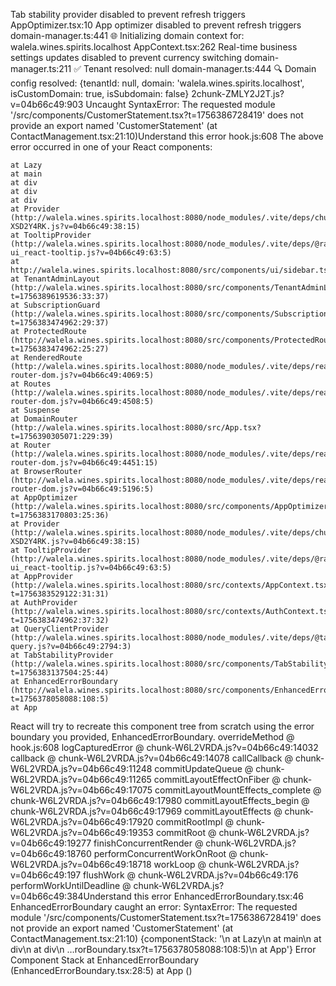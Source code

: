 Tab stability provider disabled to prevent refresh triggers
AppOptimizer.tsx:10 App optimizer disabled to prevent refresh triggers
domain-manager.ts:441 🌐 Initializing domain context for: walela.wines.spirits.localhost
AppContext.tsx:262 Real-time business settings updates disabled to prevent currency switching
domain-manager.ts:211 ✅ Tenant resolved: null
domain-manager.ts:444 🔍 Domain config resolved: {tenantId: null, domain: 'walela.wines.spirits.localhost', isCustomDomain: true, isSubdomain: false}
2chunk-ZMLY2J2T.js?v=04b66c49:903 Uncaught SyntaxError: The requested module '/src/components/CustomerStatement.tsx?t=1756386728419' does not provide an export named 'CustomerStatement' (at ContactManagement.tsx:21:10)Understand this error
hook.js:608 The above error occurred in one of your React components:

    at Lazy
    at main
    at div
    at div
    at div
    at Provider (http://walela.wines.spirits.localhost:8080/node_modules/.vite/deps/chunk-XSD2Y4RK.js?v=04b66c49:38:15)
    at TooltipProvider (http://walela.wines.spirits.localhost:8080/node_modules/.vite/deps/@radix-ui_react-tooltip.js?v=04b66c49:63:5)
    at http://walela.wines.spirits.localhost:8080/src/components/ui/sidebar.tsx:50:72
    at TenantAdminLayout (http://walela.wines.spirits.localhost:8080/src/components/TenantAdminLayout.tsx?t=1756389619536:33:37)
    at SubscriptionGuard (http://walela.wines.spirits.localhost:8080/src/components/SubscriptionGuard.tsx?t=1756383474962:29:37)
    at ProtectedRoute (http://walela.wines.spirits.localhost:8080/src/components/ProtectedRoute.tsx?t=1756383474962:25:27)
    at RenderedRoute (http://walela.wines.spirits.localhost:8080/node_modules/.vite/deps/react-router-dom.js?v=04b66c49:4069:5)
    at Routes (http://walela.wines.spirits.localhost:8080/node_modules/.vite/deps/react-router-dom.js?v=04b66c49:4508:5)
    at Suspense
    at DomainRouter (http://walela.wines.spirits.localhost:8080/src/App.tsx?t=1756390305071:229:39)
    at Router (http://walela.wines.spirits.localhost:8080/node_modules/.vite/deps/react-router-dom.js?v=04b66c49:4451:15)
    at BrowserRouter (http://walela.wines.spirits.localhost:8080/node_modules/.vite/deps/react-router-dom.js?v=04b66c49:5196:5)
    at AppOptimizer (http://walela.wines.spirits.localhost:8080/src/components/AppOptimizer.tsx?t=1756383170803:25:36)
    at Provider (http://walela.wines.spirits.localhost:8080/node_modules/.vite/deps/chunk-XSD2Y4RK.js?v=04b66c49:38:15)
    at TooltipProvider (http://walela.wines.spirits.localhost:8080/node_modules/.vite/deps/@radix-ui_react-tooltip.js?v=04b66c49:63:5)
    at AppProvider (http://walela.wines.spirits.localhost:8080/src/contexts/AppContext.tsx?t=1756383529122:31:31)
    at AuthProvider (http://walela.wines.spirits.localhost:8080/src/contexts/AuthContext.tsx?t=1756383474962:37:32)
    at QueryClientProvider (http://walela.wines.spirits.localhost:8080/node_modules/.vite/deps/@tanstack_react-query.js?v=04b66c49:2794:3)
    at TabStabilityProvider (http://walela.wines.spirits.localhost:8080/src/components/TabStabilityProvider.tsx?t=1756383137504:25:44)
    at EnhancedErrorBoundary (http://walela.wines.spirits.localhost:8080/src/components/EnhancedErrorBoundary.tsx?t=1756378058088:108:5)
    at App

React will try to recreate this component tree from scratch using the error boundary you provided, EnhancedErrorBoundary.
overrideMethod @ hook.js:608
logCapturedError @ chunk-W6L2VRDA.js?v=04b66c49:14032
callback @ chunk-W6L2VRDA.js?v=04b66c49:14078
callCallback @ chunk-W6L2VRDA.js?v=04b66c49:11248
commitUpdateQueue @ chunk-W6L2VRDA.js?v=04b66c49:11265
commitLayoutEffectOnFiber @ chunk-W6L2VRDA.js?v=04b66c49:17075
commitLayoutMountEffects_complete @ chunk-W6L2VRDA.js?v=04b66c49:17980
commitLayoutEffects_begin @ chunk-W6L2VRDA.js?v=04b66c49:17969
commitLayoutEffects @ chunk-W6L2VRDA.js?v=04b66c49:17920
commitRootImpl @ chunk-W6L2VRDA.js?v=04b66c49:19353
commitRoot @ chunk-W6L2VRDA.js?v=04b66c49:19277
finishConcurrentRender @ chunk-W6L2VRDA.js?v=04b66c49:18760
performConcurrentWorkOnRoot @ chunk-W6L2VRDA.js?v=04b66c49:18718
workLoop @ chunk-W6L2VRDA.js?v=04b66c49:197
flushWork @ chunk-W6L2VRDA.js?v=04b66c49:176
performWorkUntilDeadline @ chunk-W6L2VRDA.js?v=04b66c49:384Understand this error
EnhancedErrorBoundary.tsx:46 EnhancedErrorBoundary caught an error: SyntaxError: The requested module '/src/components/CustomerStatement.tsx?t=1756386728419' does not provide an export named 'CustomerStatement' (at ContactManagement.tsx:21:10) {componentStack: '\n    at Lazy\n    at main\n    at div\n    at div\n   …rorBoundary.tsx?t=1756378058088:108:5)\n    at App'} Error Component Stack
    at EnhancedErrorBoundary (EnhancedErrorBoundary.tsx:28:5)
    at App (<anonymous>)